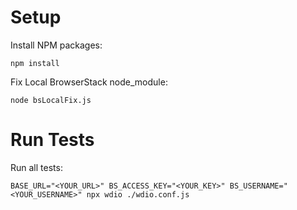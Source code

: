 # Setup

Install NPM packages:
```
npm install
```

Fix Local BrowserStack node_module:
```
node bsLocalFix.js
```

# Run Tests

Run all tests:
```
BASE_URL="<YOUR_URL>" BS_ACCESS_KEY="<YOUR_KEY>" BS_USERNAME="<YOUR_USERNAME>" npx wdio ./wdio.conf.js
```
